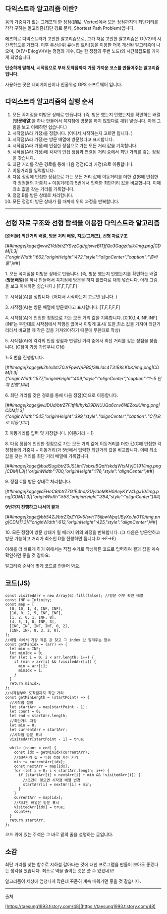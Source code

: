 ## **다익스트라 알고리즘 이란?**

음의 가중치가 없는 그래프의 한 정점(頂點, Vertex)에서 모든 정점까지의 최단거리를 각각 구하는 알고리즘(최단 경로 문제, Shortest Path Problem)입니다.

에츠허르 다익스트라가 고안한 알고리즘으로, 그가 처음 고안한 알고리즘은 O(V2)의 시간복잡도를 가졌다. 이후 우선순위 큐(=힙 트리)등을 이용한 더욱 개선된 알고리즘이 나오며, O((V+E)logV)(V는 정점의 개수, E는 한 정점의 주변 노드)의 시간복잡도를 가지게 되었습니다.

**단순하게 말해서, 시작점으로 부터 도착점까지 가장 가까운 코스를 만들어주는 알고리즘입니다.**

사용하는 곳은 네비게이션이나 인공위성 GPS 소프트웨어 입니다.

## **다익스트라 알고리즘의 실행 순서**

1.  모든 꼭지점을 미방문 상태로 만듭니다. (즉, 방문 했는지 안했는지를 확인하는 배열(**방문배열**)을 하나 만들어서 꼭지점에 방문을 하지 않았다로 채워 넣습니다. 아래 그림을 보고 이해하면 쉽습니다.)
2.  시작점(A라 가정)를 정합니다. (어디서 시작하는지 고르면 됩니다. )
3.  시작점(A라 가정)는 방문 배열에 방문했다고 표시합니다.
4.  시작점(A라 가정)에 인접한 정점으로 가는 모든 거리 값을 기록합니다.
5.  시작점(A라 가정)에 각각의 인접 정점과 연결된 거리 중에서 최단 거리를 갖는 정점을 찾습니다.
6.  최단 거리를 갖은 경로를 통해 다음 정점(C라 가정)으로 이동합니다.
7.  이동거리를 입력합니다.
8.  다음 정점에 인접한 정점으로 가는 모든 거리 값에 이동거리를 더한 값(B에 인접한 각 정점들의 가중치 + 이동거리)과 5번에서 입력한 최단거리 값을 비교합니다. 이때 최소 값을 갖는 거리를 기록합니다.
9.  정점 B를 방문 상태로 처리합니다.
10. 모든 정점이 방문 상태가 될 때까지 위의 과정을 반복합니다.

---

## **선형 자료 구조와 선형 탐색을 이용한 다익스트라 알고리즘**

**\[준비물\] 최단거리 배열, 방문 처리 배열, 지도(그래프), 선형 자료구조**

[##_Image|kage@wwZVd/btrZYSvzCgI/gjsweBITffQo3GqgztluIk/img.png|CDM|1.3|{"originWidth":662,"originHeight":472,"style":"alignCenter","caption":"준비물"}_##]

1\. 모든 꼭지점을 미방문 상태로 만듭니다. (즉, 방문 했는지 안했는지를 확인하는 배열(**방문배열**)을 하나 만들어서 꼭지점에 방문을 하지 않았다로 채워 넣습니다. 아래 그림을 보고 이해하면 쉽습니다.) \[F,F,F,F,F\]

2\. 시작점(A)를 정합니다. (어디서 시작하는지 고르면 됩니다. )

3\. 시작점(A)는 방문 배열에 방문했다고 표시합니다. \[T,F,F,F,F\]

4\. 시작점(A)에 인접한 정점으로 가는 모든 거리 값을 기록합니다. \[0,10,1,4,INF,INF\] (INF는 무한대로 시작점에서 직행은 없어서 이렇게 표시/ 또한,최소 값을 가져야 최단거리라서 비교할 때 작은 값을 가져와야하기 때문에 무한대로 작성)

5\. 시작점(A)에 각각의 인접 정점과 연결된 거리 중에서 최단 거리를 갖는 정점을 찾습니다. (C점이 가장 가깝우니 C점)

1~5 번을 진행합니다.

[##_Image|kage@k2hIx/btrZ0JrFpwN/IPB5fSllLIdc4T31BKcKbK/img.png|CDM|1.3|{"originWidth":577,"originHeight":409,"style":"alignCenter","caption":"1~5 단계 진행"}_##]

6\. 최단 거리를 갖은 경로를 통해 다음 정점(C)으로 이동합니다.

[##_Image|kage@wJDUd/btrZ7FItf4l/hykD9DNUJQa6cnv6NEZoxK/img.png|CDM|1.3|{"originWidth":545,"originHeight":399,"style":"alignCenter","caption":"C점으로 이동"}_##]

7\. 이동거리를 입력 및 저장합니다. (이동거리 = 1)

8\. 다음 정점에 인접한 정점으로 가는 모든 거리 값에 이동거리를 더한 값(C에 인접한 각 정점들의 가중치 + 이동거리)과 5번에서 입력한 최단거리 값을 비교합니다. 이때 최소 값을 갖는 거리를 최단 거리 배열에 기록합니다.

[##_Image|kage@budSug/btrZ0JSLlmT/sbxuBQaHskdqWtxMVjC191/img.png|CDM|1.3|{"originWidth":700,"originHeight":176,"style":"alignCenter"}_##]

9\. 정점 C를 방문 상태로 처리합니다.

[##_Image|kage@cEHeC9/btrZ7G1E4ho/2UyIdoMKH0AeyKYV4LgJ10/img.png|CDM|1.3|{"originWidth":553,"originHeight":394,"style":"alignCenter"}_##]

**9번까지 진행하고 나서의 결과**

[##_Image|kage@bb54ZJ/btrZ7pZYGv5/svHT5ijbwWpqUByXcJe0T0/img.png|CDM|1.3|{"originWidth":612,"originHeight":425,"style":"alignCenter"}_##]

10\. 모든 정점이 방문 상태가 될 때까지 위의 과정을 반복합니다. (그 다음은 방문안하고 방문 가능하고 거리가 최소인 D를 진행하면 됩니다.D →F→E)

이해를 더 빠르게 하기 위해서는 직접 수기로 작성하든 코드로 입력하여 결과 값을 계속 확인하면 좋을 것 같아요.

알고리즘 순서에 맞게 코드를 만들어 봐요.

## **코드(JS)**

```
const visitedArr = new Array(6).fill(false); //방문 여부 확인 배열
const INF = Infinity;
const map = [
  [0, 10, 1, 4, INF, INF],
  [10, 0, 2, 5, INF, INF],
  [1, 2, 0, 1, INF, 8],
  [4, 5, 1, 0, INF, 3],
  [INF, INF, INF, INF, 0, 2],
  [INF, INF, 8, 3, 2, 0],
];
//배열 속에서 가장 작은 값 찾고 그 index 값 알려주는 함수
const getMinIdx = (arr) => {
  let min = INF;
  let minIdx = 0;
  for (let i = 0; i < arr.length; i++) {
    if (min > arr[i] && !visitedArr[i]) {
      min = arr[i];
      minIdx = i;
    }
  }
  return minIdx;
};
//시작점부터 도착점까지 최단 거리
const getMinLength = (startPoint) => {
  //시작점 설정
  let startArr = map[startPoint - 1];
  let count = 0;
  let end = startArr.length;
  //최단거리 저장
  let min = 0;
  let currentArr = startArr;
  //시작점 방문 표시
  visitedArr[startPoint - 1] = true;

  while (count < end) {
    const idx = getMinIdx(currentArr);
    //최단거리 값 + 다음 점에 가는 거리
    min += currentArr[idx];
    const nextArr = map[idx];
    for (let i = 0; i < startArr.length; i++) {
      if (startArr[i] > nextArr[i] + min && !visitedArr[i]) {
        //조건이 맞으면 시작점 배열 변경
        startArr[i] = nextArr[i] + min;
      }
    }
    currentArr = map[idx];
    //지나간 배열은 방문 표시
    visitedArr[idx] = true;
    count++;
  }
  return startArr;
};
```

코드 위에 있는 주석은 그 바로 밑의 줄을 설명하는 글입니다.

## **소감**

최단 거리를 찾는 함수로 지하철 갈아타는 것에 대한 프로그램을 만들어 보아도 좋겠다는 생각을 했습니다. 최소로 역을 줄이는 것은 풀 수 있겠네요!

알고리즘이 세상에 엄청나게 많은데 꾸준히 계속 배워가면 좋을 것 같습니다.

---

출처

[https://taesung1993.tistory.com/48](https://taesung1993.tistory.com/48)
